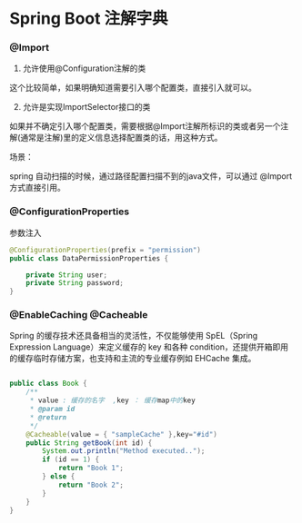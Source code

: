 # Spring Boot 注解字典

### @Import

1. 允许使用@Configuration注解的类

这个比较简单，如果明确知道需要引入哪个配置类，直接引入就可以。

2. 允许是实现ImportSelector接口的类

如果并不确定引入哪个配置类，需要根据@Import注解所标识的类或者另一个注解(通常是注解)里的定义信息选择配置类的话，用这种方式。

场景：

spring 自动扫描的时候，通过路径配置扫描不到的java文件，可以通过 @Import 方式直接引用。

### @ConfigurationProperties

参数注入

```java
@ConfigurationProperties(prefix = "permission")
public class DataPermissionProperties {

    private String user;
    private String password;
}
```

### @EnableCaching @Cacheable

Spring 的缓存技术还具备相当的灵活性，不仅能够使用 SpEL（Spring Expression Language）来定义缓存的 key 和各种 condition，还提供开箱即用的缓存临时存储方案，也支持和主流的专业缓存例如 EHCache 集成。

```java

public class Book {
	/**
	 * value : 缓存的名字  ,key ： 缓存map中的key
	 * @param id
	 * @return
	 */
    @Cacheable(value = { "sampleCache" },key="#id")
    public String getBook(int id) {
        System.out.println("Method executed..");
        if (id == 1) {
            return "Book 1";
        } else {
            return "Book 2";
        }
    }
}
```

